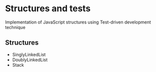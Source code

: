 # Structures and tests

Implementation of JavaScript structures using Test-driven development technique

## Structures

-   SinglyLinkedList
-   DoublyLinkedList
-   Stack
